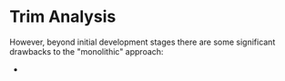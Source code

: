 # Trim Analysis


However, beyond initial development stages there are some significant drawbacks to the "monolithic" approach:

<!-- Disadvantage: blends distinct physics, much harder to change subsystem models, difficult to individually test/validate components, can't take advantage of reusable components -->

- 